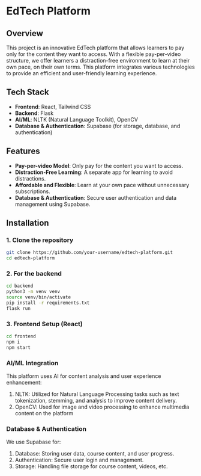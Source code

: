 # EdTech Platform

## Overview

This project is an innovative EdTech platform that allows learners to pay only for the content they want to access. With a flexible pay-per-video structure, we offer learners a distraction-free environment to learn at their own pace, on their own terms. This platform integrates various technologies to provide an efficient and user-friendly learning experience.

## Tech Stack

- **Frontend**: React, Tailwind CSS
- **Backend**: Flask
- **AI/ML**: NLTK (Natural Language Toolkit), OpenCV
- **Database & Authentication**: Supabase (for storage, database, and authentication)

## Features

- **Pay-per-video Model**: Only pay for the content you want to access.
- **Distraction-Free Learning**: A separate app for learning to avoid distractions.
- **Affordable and Flexible**: Learn at your own pace without unnecessary subscriptions.
- **Database & Authentication**: Secure user authentication and data management using Supabase.

## Installation

### 1. Clone the repository

```bash
git clone https://github.com/your-username/edtech-platform.git
cd edtech-platform
```
### 2. For the backend
```bash
cd backend
python3 -m venv venv
source venv/bin/activate
pip install -r requirements.txt
flask run
```

### 3. Frontend Setup (React)
```bash
cd frontend
npm i
npm start
```

### AI/ML Integration
This platform uses AI for content analysis and user experience enhancement:

1. NLTK: Utilized for Natural Language Processing tasks such as text tokenization, stemming, and analysis to improve content delivery.
2. OpenCV: Used for image and video processing to enhance multimedia content on the platform

### Database & Authentication
We use Supabase for:

1. Database: Storing user data, course content, and user progress.
2. Authentication: Secure user login and management.
3. Storage: Handling file storage for course content, videos, etc.
